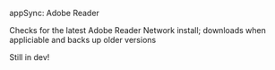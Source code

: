 appSync: Adobe Reader

Checks for the latest Adobe Reader Network install; downloads when appliciable and backs up older versions

Still in dev!
